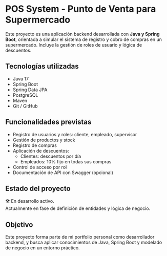 # POS System - Punto de Venta para Supermercado

Este proyecto es una aplicación backend desarrollada con **Java y Spring Boot**, orientada a simular el sistema de registro y cobro de compras en un supermercado. Incluye la gestión de roles de usuario y lógica de descuentos.

## Tecnologías utilizadas

- Java 17
- Spring Boot
- Spring Data JPA
- PostgreSQL
- Maven
- Git / GitHub

## Funcionalidades previstas

- Registro de usuarios y roles: cliente, empleado, supervisor
- Gestión de productos y stock
- Registro de compras
- Aplicación de descuentos:
  - Clientes: descuentos por día
  - Empleados: 10% fijo en todas sus compras
- Control de acceso por rol
- Documentación de API con Swagger (opcional)

## Estado del proyecto

🛠 En desarrollo activo.  
Actualmente en fase de definición de entidades y lógica de negocio.

## Objetivo

Este proyecto forma parte de mi portfolio personal como desarrollador backend, y busca aplicar conocimientos de Java, Spring Boot y modelado de negocio en un entorno práctico.
